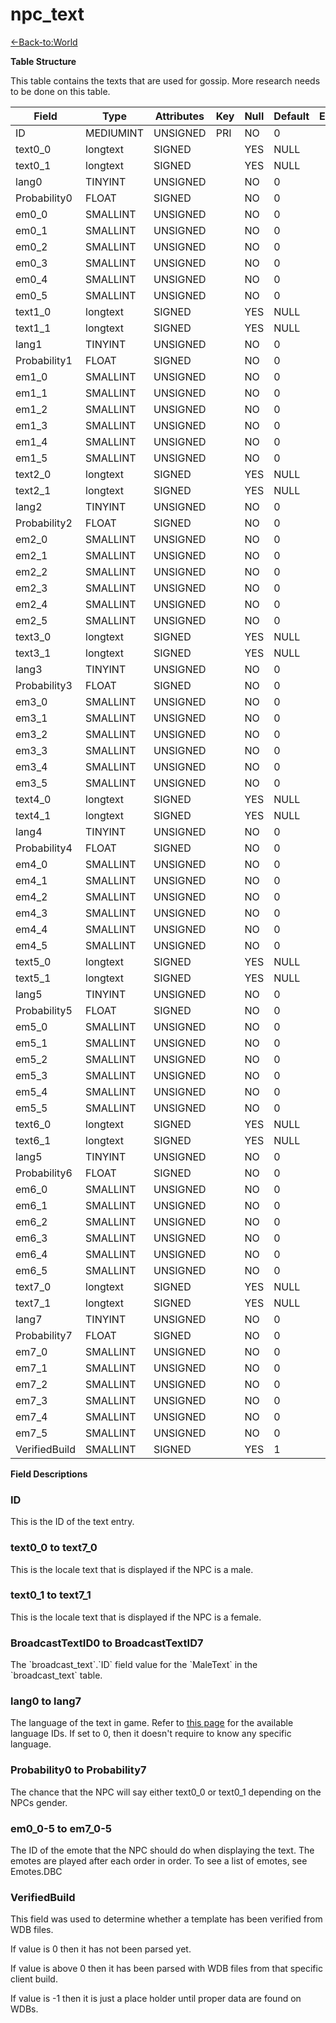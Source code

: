 # npc_text

[<-Back-to:World](database-world)

**Table Structure**

This table contains the texts that are used for gossip. More research needs to be done on this table.

| Field         | Type      | Attributes | Key | Null | Default | Extra | Comment |
| ------------- | --------- | ---------- | --- | ---- | ------- | ----- | ------- |
| ID            | MEDIUMINT | UNSIGNED   | PRI | NO   | 0       |       |         |
| text0_0       | longtext  | SIGNED     |     | YES  | NULL    |       |         |
| text0_1       | longtext  | SIGNED     |     | YES  | NULL    |       |         |
| lang0         | TINYINT   | UNSIGNED   |     | NO   | 0       |       |         |
| Probability0  | FLOAT     | SIGNED     |     | NO   | 0       |       |         |
| em0_0         | SMALLINT  | UNSIGNED   |     | NO   | 0       |       |         |
| em0_1         | SMALLINT  | UNSIGNED   |     | NO   | 0       |       |         |
| em0_2         | SMALLINT  | UNSIGNED   |     | NO   | 0       |       |         |
| em0_3         | SMALLINT  | UNSIGNED   |     | NO   | 0       |       |         |
| em0_4         | SMALLINT  | UNSIGNED   |     | NO   | 0       |       |         |
| em0_5         | SMALLINT  | UNSIGNED   |     | NO   | 0       |       |         |
| text1_0       | longtext  | SIGNED     |     | YES  | NULL    |       |         |
| text1_1       | longtext  | SIGNED     |     | YES  | NULL    |       |         |
| lang1         | TINYINT   | UNSIGNED   |     | NO   | 0       |       |         |
| Probability1  | FLOAT     | SIGNED     |     | NO   | 0       |       |         |
| em1_0         | SMALLINT  | UNSIGNED   |     | NO   | 0       |       |         |
| em1_1         | SMALLINT  | UNSIGNED   |     | NO   | 0       |       |         |
| em1_2         | SMALLINT  | UNSIGNED   |     | NO   | 0       |       |         |
| em1_3         | SMALLINT  | UNSIGNED   |     | NO   | 0       |       |         |
| em1_4         | SMALLINT  | UNSIGNED   |     | NO   | 0       |       |         |
| em1_5         | SMALLINT  | UNSIGNED   |     | NO   | 0       |       |         |
| text2_0       | longtext  | SIGNED     |     | YES  | NULL    |       |         |
| text2_1       | longtext  | SIGNED     |     | YES  | NULL    |       |         |
| lang2         | TINYINT   | UNSIGNED   |     | NO   | 0       |       |         |
| Probability2  | FLOAT     | SIGNED     |     | NO   | 0       |       |         |
| em2_0         | SMALLINT  | UNSIGNED   |     | NO   | 0       |       |         |
| em2_1         | SMALLINT  | UNSIGNED   |     | NO   | 0       |       |         |
| em2_2         | SMALLINT  | UNSIGNED   |     | NO   | 0       |       |         |
| em2_3         | SMALLINT  | UNSIGNED   |     | NO   | 0       |       |         |
| em2_4         | SMALLINT  | UNSIGNED   |     | NO   | 0       |       |         |
| em2_5         | SMALLINT  | UNSIGNED   |     | NO   | 0       |       |         |
| text3_0       | longtext  | SIGNED     |     | YES  | NULL    |       |         |
| text3_1       | longtext  | SIGNED     |     | YES  | NULL    |       |         |
| lang3         | TINYINT   | UNSIGNED   |     | NO   | 0       |       |         |
| Probability3  | FLOAT     | SIGNED     |     | NO   | 0       |       |         |
| em3_0         | SMALLINT  | UNSIGNED   |     | NO   | 0       |       |         |
| em3_1         | SMALLINT  | UNSIGNED   |     | NO   | 0       |       |         |
| em3_2         | SMALLINT  | UNSIGNED   |     | NO   | 0       |       |         |
| em3_3         | SMALLINT  | UNSIGNED   |     | NO   | 0       |       |         |
| em3_4         | SMALLINT  | UNSIGNED   |     | NO   | 0       |       |         |
| em3_5         | SMALLINT  | UNSIGNED   |     | NO   | 0       |       |         |
| text4_0       | longtext  | SIGNED     |     | YES  | NULL    |       |         |
| text4_1       | longtext  | SIGNED     |     | YES  | NULL    |       |         |
| lang4         | TINYINT   | UNSIGNED   |     | NO   | 0       |       |         |
| Probability4  | FLOAT     | SIGNED     |     | NO   | 0       |       |         |
| em4_0         | SMALLINT  | UNSIGNED   |     | NO   | 0       |       |         |
| em4_1         | SMALLINT  | UNSIGNED   |     | NO   | 0       |       |         |
| em4_2         | SMALLINT  | UNSIGNED   |     | NO   | 0       |       |         |
| em4_3         | SMALLINT  | UNSIGNED   |     | NO   | 0       |       |         |
| em4_4         | SMALLINT  | UNSIGNED   |     | NO   | 0       |       |         |
| em4_5         | SMALLINT  | UNSIGNED   |     | NO   | 0       |       |         |
| text5_0       | longtext  | SIGNED     |     | YES  | NULL    |       |         |
| text5_1       | longtext  | SIGNED     |     | YES  | NULL    |       |         |
| lang5         | TINYINT   | UNSIGNED   |     | NO   | 0       |       |         |
| Probability5  | FLOAT     | SIGNED     |     | NO   | 0       |       |         |
| em5_0         | SMALLINT  | UNSIGNED   |     | NO   | 0       |       |         |
| em5_1         | SMALLINT  | UNSIGNED   |     | NO   | 0       |       |         |
| em5_2         | SMALLINT  | UNSIGNED   |     | NO   | 0       |       |         |
| em5_3         | SMALLINT  | UNSIGNED   |     | NO   | 0       |       |         |
| em5_4         | SMALLINT  | UNSIGNED   |     | NO   | 0       |       |         |
| em5_5         | SMALLINT  | UNSIGNED   |     | NO   | 0       |       |         |
| text6_0       | longtext  | SIGNED     |     | YES  | NULL    |       |         |
| text6_1       | longtext  | SIGNED     |     | YES  | NULL    |       |         |
| lang5         | TINYINT   | UNSIGNED   |     | NO   | 0       |       |         |
| Probability6  | FLOAT     | SIGNED     |     | NO   | 0       |       |         |
| em6_0         | SMALLINT  | UNSIGNED   |     | NO   | 0       |       |         |
| em6_1         | SMALLINT  | UNSIGNED   |     | NO   | 0       |       |         |
| em6_2         | SMALLINT  | UNSIGNED   |     | NO   | 0       |       |         |
| em6_3         | SMALLINT  | UNSIGNED   |     | NO   | 0       |       |         |
| em6_4         | SMALLINT  | UNSIGNED   |     | NO   | 0       |       |         |
| em6_5         | SMALLINT  | UNSIGNED   |     | NO   | 0       |       |         |
| text7_0       | longtext  | SIGNED     |     | YES  | NULL    |       |         |
| text7_1       | longtext  | SIGNED     |     | YES  | NULL    |       |         |
| lang7         | TINYINT   | UNSIGNED   |     | NO   | 0       |       |         |
| Probability7  | FLOAT     | SIGNED     |     | NO   | 0       |       |         |
| em7_0         | SMALLINT  | UNSIGNED   |     | NO   | 0       |       |         |
| em7_1         | SMALLINT  | UNSIGNED   |     | NO   | 0       |       |         |
| em7_2         | SMALLINT  | UNSIGNED   |     | NO   | 0       |       |         |
| em7_3         | SMALLINT  | UNSIGNED   |     | NO   | 0       |       |         |
| em7_4         | SMALLINT  | UNSIGNED   |     | NO   | 0       |       |         |
| em7_5         | SMALLINT  | UNSIGNED   |     | NO   | 0       |       |         |
| VerifiedBuild | SMALLINT  | SIGNED     |     | YES  | 1       |       |         |

**Field Descriptions**

### ID

This is the ID of the text entry.

### text0_0 to text7_0

This is the locale text that is displayed if the NPC is a male.

### text0_1 to text7_1

This is the locale text that is displayed if the NPC is a female.

### BroadcastTextID0 to BroadcastTextID7

The \`broadcast\_text\`.\`ID\` field value for the \`MaleText\` in the \`broadcast\_text\` table.

### lang0 to lang7

The language of the text in game. Refer to [this page](Languages) for the available language IDs.
If set to 0, then it doesn't require to know any specific language.

### Probability0 to Probability7

The chance that the NPC will say either text0\_0 or text0\_1 depending on the NPCs gender.

### em0_0-5 to em7_0-5

The ID of the emote that the NPC should do when displaying the text. The emotes are played after each order in order. To see a list of emotes, see Emotes.DBC

### VerifiedBuild

This field was used to determine whether a template has been verified from WDB files.

If value is 0 then it has not been parsed yet.

If value is above 0 then it has been parsed with WDB files from that specific client build.

If value is -1 then it is just a place holder until proper data are found on WDBs.
